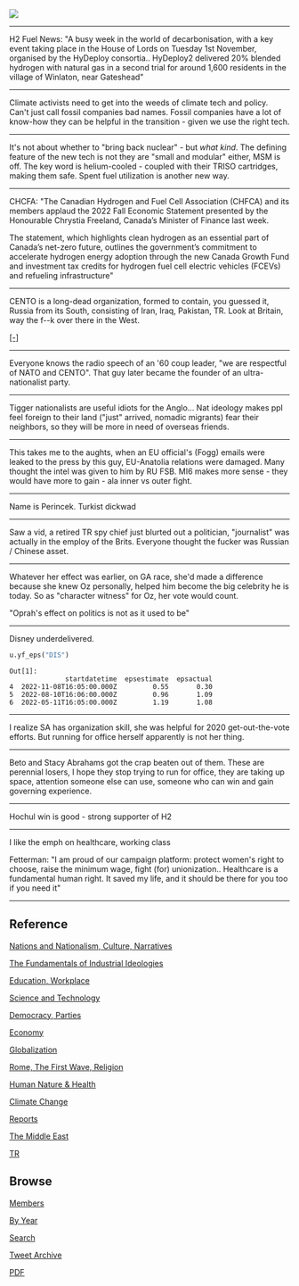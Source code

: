 <img src="https://drive.google.com/uc?export=view&id=1B2wf9R7AMH1d7Vw6e2mucLbIQ5NSjir7"/>

---

H2 Fuel News: "A busy week in the world of decarbonisation, with a key
event taking place in the House of Lords on Tuesday 1st November,
organised by the HyDeploy consortia.. HyDeploy2 delivered 20% blended
hydrogen with natural gas in a second trial for around 1,600 residents
in the village of Winlaton, near Gateshead"

---

Climate activists need to get into the weeds of climate tech and
policy.  Can't just call fossil companies bad names. Fossil companies
have a lot of know-how they can be helpful in the transition - given
we use the right tech.

---

It's not about whether to "bring back nuclear" - but *what kind*. The
defining feature of the new tech is not they are "small and modular"
either, MSM is off. The key word is helium-cooled - coupled with their
TRISO cartridges, making them safe. Spent fuel utilization is another
new way. 

---

CHCFA: "The Canadian Hydrogen and Fuel Cell Association (CHFCA) and
its members applaud the 2022 Fall Economic Statement presented by the
Honourable Chrystia Freeland, Canada’s Minister of Finance last week.

The statement, which highlights clean hydrogen as an essential part of
Canada’s net-zero future, outlines the government’s commitment to
accelerate hydrogen energy adoption through the new Canada Growth Fund
and investment tax credits for hydrogen fuel cell electric vehicles
(FCEVs) and refueling infrastructure"

---

CENTO is a long-dead organization, formed to contain, you guessed it,
Russia from its South, consisting of Iran, Iraq, Pakistan, TR. Look at
Britain, way the f--k over there in the West.

[[-]](https://pbs.twimg.com/media/Fg_VVx8XwAAU1Nu?format=png&name=small)

---

Everyone knows the radio speech of an '60 coup leader, "we are
respectful of NATO and CENTO". That guy later became the founder of an
ultra-nationalist party.

---

Tigger nationalists are useful idiots for the Anglo... Nat ideology
makes ppl feel foreign to their land ("just" arrived, nomadic
migrants) fear their neighbors, so they will be more in need of
overseas friends.

---

This takes me to the aughts, when an EU official's (Fogg) emails were
leaked to the press by this guy, EU-Anatolia relations were
damaged. Many thought the intel was given to him by RU FSB. MI6 makes
more sense - they would have more to gain - ala inner vs outer fight.

---

Name is Perincek. Turkist dickwad

---

Saw a vid, a retired TR spy chief just blurted out a politician,
"journalist" was actually in the employ of the Brits. Everyone thought
the fucker was Russian / Chinese asset.

---

Whatever her effect was earlier, on GA race, she'd made a difference
because she knew Oz personally, helped him become the big celebrity he
is today. So as "character witness" for Oz, her vote would count.

"Oprah's effect on politics is not as it used to be"

---

Disney underdelivered.  

```python
u.yf_eps("DIS")
```

```text
Out[1]: 
              startdatetime  epsestimate  epsactual
4  2022-11-08T16:05:00.000Z         0.55       0.30
5  2022-08-10T16:06:00.000Z         0.96       1.09
6  2022-05-11T16:05:00.000Z         1.19       1.08
```

---

I realize SA has organization skill, she was helpful for 2020
get-out-the-vote efforts. But running for office herself apparently is
not her thing.

---

Beto and Stacy Abrahams got the crap beaten out of them. These are
perennial losers, I hope they stop trying to run for office, they are
taking up space, attention someone else can use, someone who can win
and gain governing experience.

---

Hochul win is good - strong supporter of H2

---

I like the emph on healthcare, working class

Fetterman: "I am proud of our campaign platform: protect women's right
to choose, raise the minimum wage, fight (for)
unionization.. Healthcare is a fundamental human right. It saved my
life, and it should be there for you too if you need it"

---

## Reference

[Nations and Nationalism, Culture, Narratives](2013/02/nations-and-nationalism.html)

[The Fundamentals of Industrial Ideologies](2011/04/fundamentals-of-industrial-ideologies.html)

[Education, Workplace](2017/09/education-workplace.html)

[Science and Technology](2018/09/science-technology.html)

[Democracy, Parties](2016/11/democracy.html)

[Economy](2018/05/economy.html)

[Globalization](2018/09/globalization.html)

[Rome, The First Wave, Religion](2017/12/rome.html)

[Human Nature & Health](2020/07/human-nature.html)

[Climate Change](2018/12/climate.html)

[Reports](2019/05/reports.html)

[The Middle East](2019/07/middleeast.html)

[TR](../tr)

## Browse

[Members](2022/08/members.html)

[By Year](years.html)

[Search](search.html)

[Tweet Archive](tweets/index.html)

[PDF](https://drive.google.com/uc?export=view&id=1FSi-1MnqXVq_PVTEXzzflwN8-7h92N_R)

